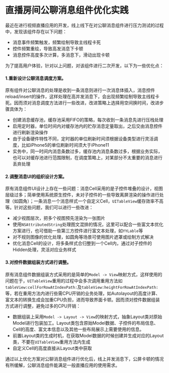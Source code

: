# 直播房间公聊消息组件优化实践

最近在进行视频直播应用的开发，线上线下在对公聊消息组件进行压力测试的过程中，发现该组件存在以下问题：
- 消息事件频繁触发，频繁绘制导致主线程卡死
- 控件频繁重绘，导致高发消息下卡顿
- 消息控件高度多次计算，多消息下，滑动出现卡顿

为了提高用户体验，针对以上问题，对该组件进行二次开发，以下为一些优化点：

#### 1.重新设计公聊消息调度方案。

原有组件对公聊消息的处理是收到一条消息则进行一次消息体插入，消息控件reload/insert的操作，这样处理在高并发消息下，会出现频繁绘制导致主线程卡死。因而须对消息调度方法进行一些改进，改进策略上选择用空间换时间，改进步骤具体为：
- 创建消息缓存池，缓存池采用FIFO的策略，每次收到一条消息先进行压栈处理
- 启用定时器，单位时间内对缓存池内的贮存消息定量取出，之后交由消息控件进行刷新渲染操作
- 由于设备硬件特性不同，定时器的单位刷新时间须根据设备类型进行灵活调度，比如iPhone5的单位刷新时间须大于iPhone11
- 实务中，同一时间内消息条数过多，缓存池内消息条数过多，根据业务实际，也可以对缓存池进行范围限制，在调度策略上，对某部分不太重要的消息进行丢弃处理

#### 2.调整消息UI的组织设计方案。

原有消息组件UI设计上存在一些问题：消息Cell采用的是子控件堆叠的设计，视图层级过多；简单使用系统原生控件，未对子控件的一些导致离屏渲染的操作进行处理（如圆角）；一条消息一个消息样式一个自定义Cell，`UITableView`缓存效率不高等。针对这些问题，我们可以进行一些改进：
- 减少视图层次，把多个视图预先渲染为一张图片
- 使用`NSAttributedString`处理图文混排的情况，这里可以配合一些富文本优化方案进行，也可借助一些第三方控件进行富文本处理，如`YYLable`等
- 对不规则图像的优化处理，如圆角等场景可使用图片遮罩或绘制方式解决
- 优化消息Cell的设计，将多条样式合归整到一个Cell内，通过对子控件的Hidden处理，灵活对应业务样式

#### 3.对控件数据组装方式进行调整。

原有消息组件数据组装方式采用的是简单的`Model -> View`映射方式，这样使用的问题在于，`UITableView`重用的过程中会多次调用重用方法如`tableView:cellForRowAtIndexPath:`及`tableView:heightForRowAtIndexPath:`等，若在重用方法内进行些需CPU开销的业务处理，如Autolayout的高度计算、富文本的转换生成会加重CPU负担，进而导致界面卡顿。因而须对控件数据组装方式进行调整，避免过多的CPU开销：

- 数据组装上采用`Model -> Layout -> View`的映射方式，抽象Layout类对原始Model进行包装加工。Layout类包含原始Model数据、子控件的布局信息、Cell的高度、富文本信息以及其他一些布局展示上需要使用的信息。
- 前置Layout类的生成时机，在获取Model数据的时候创建并生成对应的Layout类，不要在`UITableView`重用方法内生成
- 自定义Cell的高度直接从Layout类中获取

通过以上优化方案对公聊消息组件进行优化后，线上并发消息下，公屏卡顿的情况有所缓解，公聊消息组件能满足一般直播应用的使用需求。

